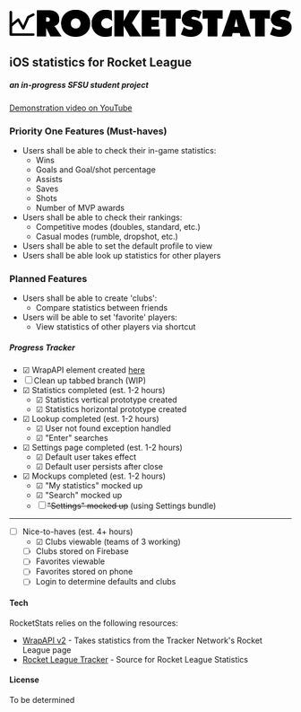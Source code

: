 ![RocketStats](https://github.com/spangeometry/rocketstats/raw/master/rocketstats/res/logo.png)
## iOS statistics for Rocket League

##### an in-progress SFSU student project
[Demonstration video on YouTube](https://www.youtube.com/watch?v=ki7aKNUU1eY)
### Priority One Features (Must-haves)
- Users shall be able to check their in-game statistics:
    - Wins
    - Goals and Goal/shot percentage
    - Assists
    - Saves
    - Shots
    - Number of MVP awards
- Users shall be able to check their rankings:
    - Competitive modes (doubles, standard, etc.)
    - Casual modes (rumble, dropshot, etc.)
- Users shall be able to set the default profile to view
- Users shall be able look up statistics for other players 
  
### Planned Features
- Users shall be able to create 'clubs':
    - Compare statistics between friends
- Users will be able to set 'favorite' players:
    - View statistics of other players via shortcut

##### Progress Tracker
- ☑ WrapAPI element created [here](https://wrapapi.com/api/serioussamix/rocketleague/statistics/0.0.1)
- ☐ Clean up tabbed branch (WIP)
- ☑ Statistics completed (est. 1-2 hours)
    - ☑ Statistics vertical prototype created
    - ☑ Statistics horizontal prototype created
- ☑ Lookup completed (est. 1-2 hours)
    - ☑ User not found exception handled
    - ☑ "Enter" searches
- ☑ Settings page completed (est. 1-2 hours)
    - ☑ Default user takes effect
    - ☑ Default user persists after close
- ☑ Mockups completed (est. 1-2 hours)
    - ☑ "My statistics" mocked up
    - ☑ "Search" mocked up
    - ☐ ~~"Settings" mocked up~~ (using Settings bundle)
---
- ☐ Nice-to-haves (est. 4+ hours)
    - ☑ Clubs viewable (teams of 3 working)
    - ☐ Clubs stored on Firebase
    - ☐ Favorites viewable
    - ☐ Favorites stored on phone
    - ☐ Login to determine defaults and clubs

#### Tech

RocketStats relies on the following resources:

* [WrapAPI v2](https://wrapapi.com) - Takes statistics from the Tracker Network's Rocket League page
* [Rocket League Tracker](https://rocketleague.tracker.network/) - Source for Rocket League Statistics

#### License
To be determined
